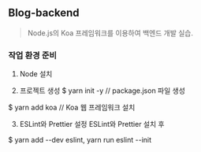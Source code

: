 ## Blog-backend
>Node.js의 Koa 프레임워크를 이용하여 백엔드 개발 실습.

### 작업 환경 준비
1. Node 설치

2. 프로젝트 생성
$ yarn init -y // package.json 파일 생성

$ yarn add koa // Koa 웹 프레임워크 설치

3. ESLint와 Prettier 설정
ESLint와 Prettier 설치 후 

$ yarn add --dev eslint, yarn run eslint --init


